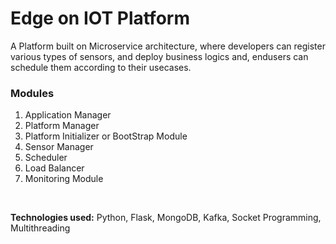 # Edge on IOT Platform
A Platform built on Microservice architecture, where developers can register various types of sensors, and deploy business logics and, endusers can schedule them according to their usecases.


### Modules
1. Application Manager
2. Platform Manager
3. Platform Initializer or BootStrap Module
4. Sensor Manager
5. Scheduler
6. Load Balancer
7. Monitoring Module

<br>

**Technologies used:** Python, Flask, MongoDB, Kafka, Socket Programming, Multithreading
